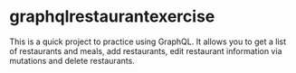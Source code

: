 # graphqlrestaurantexercise
This is a quick project to practice using GraphQL. It allows you to get a list of restaurants and meals, add restaurants, edit restaurant information via mutations and delete restaurants. 
